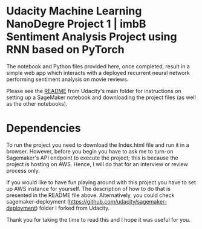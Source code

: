 # Udacity Machine Learning NanoDegre Project 1 | imbB Sentiment Analysis Project using RNN based on PyTorch

The notebook and Python files provided here, once completed, result in a simple web app which interacts with a deployed recurrent neural network performing sentiment analysis on movie reviews.

Please see the [README](https://github.com/udacity/sagemaker-deployment/tree/master/README.md) from Udacity's main folder for instructions on setting up a SageMaker notebook and downloading the project files (as well as the other notebooks).

# Dependencies

To run the project you need to download the Index.html file and run it in a browser. However, before you begin you have to ask me to turn-on Sagemaker's API endpoint to execute the project; this is because the project is hosting on AWS. Hence, I will do that for an interview or review process only. 

If you would like to have fun playing around with this project you have to set up AWS instance for yourself. The description of how to do that is presented in the README file above. Alternatively, you could check sagemaker-deployment (https://github.com/udacity/sagemaker-deployment) folder I forked from Udacity.

Thank you for taking the time to read this and I hope it was useful for you.


